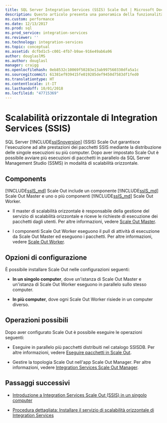 ```yaml
---
title: SQL Server Integration Services (SSIS) Scale Out | Microsoft Docs
description: Questo articolo presenta una panoramica della funzionalità SQL Server Integration Services (SSIS) Scale Out, che fornisce l'esecuzione ad alte prestazioni dei pacchetti SSIS
ms.custom: performance
ms.date: 12/13/2017
ms.prod: sql
ms.prod_service: integration-services
ms.reviewer: ''
ms.technology: integration-services
ms.topic: conceptual
ms.assetid: dcfbd1c5-c001-4fb7-b9ae-916e49ab6a96
author: douglaslMS
ms.author: douglasl
manager: craigg
ms.openlocfilehash: 0eb8532c10069f50283e13ab997560330dfa5a1c
ms.sourcegitcommit: 61381ef939415fe019285def9450d7583df1fed0
ms.translationtype: HT
ms.contentlocale: it-IT
ms.lasthandoff: 10/01/2018
ms.locfileid: "47715369"
---
```

# <a name="integration-services-ssis-scale-out"></a>Scalabilità orizzontale di Integration Services (SSIS)
SQL Server [!INCLUDE[ssISnoversion](../../includes/ssisnoversion-md.md)] (SSIS) Scale Out garantisce l'esecuzione ad alte prestazioni dei pacchetti SSIS mediante la distribuzione delle singole esecuzioni su più computer. Dopo aver impostato Scale Out è possibile avviare più esecuzioni di pacchetti in parallelo da SQL Server Management Studio (SSMS) in modalità di scalabilità orizzontale.

## <a name="components"></a>Components
[!INCLUDE[ssIS_md](../../includes/ssis-md.md)] Scale Out include un componente [!INCLUDE[ssIS_md](../../includes/ssis-md.md)] Scale Out Master e uno o più componenti [!INCLUDE[ssIS_md](../../includes/ssis-md.md)] Scale Out Worker.

-   Il master di scalabilità orizzontale è responsabile della gestione del servizio di scalabilità orizzontale e riceve le richieste di esecuzione dei pacchetti dagli utenti. Per altre informazioni, vedere [Scale Out Master](integration-services-ssis-scale-out-master.md).

-   I componenti Scale Out Worker eseguono il pull di attività di esecuzione da Scale Out Master ed eseguono i pacchetti. Per altre informazioni, vedere [Scale Out Worker](integration-services-ssis-scale-out-worker.md).

## <a name="configuration-options"></a>Opzioni di configurazione
È possibile installare Scale Out nelle configurazioni seguenti:

-   **In un singolo computer**, dove un'istanza di Scale Out Master e un'istanza di Scale Out Worker eseguono in parallelo sullo stesso computer.

-   **In più computer**, dove ogni Scale Out Worker risiede in un computer diverso.

## <a name="what-you-can-do"></a>Operazioni possibili
Dopo aver configurato Scale Out è possibile eseguire le operazioni seguenti:

-   Eseguire in parallelo più pacchetti distribuiti nel catalogo SSISDB. Per altre informazioni, vedere [Eseguire pacchetti in Scale Out](run-packages-in-integration-services-ssis-scale-out.md).

-   Gestire la topologia Scale Out nell'app Scale Out Manager. Per altre informazioni, vedere [Integration Services Scale Out Manager](integration-services-ssis-scale-out-manager.md).

## <a name="next-steps"></a>Passaggi successivi
-   [Introduzione a Integration Services Scale Out (SSIS) in un singolo computer](get-started-with-ssis-scale-out-onebox.md)

-   [Procedura dettagliata: Installare il servizio di scalabilità orizzontale di Integration Services](walkthrough-set-up-integration-services-scale-out.md)
